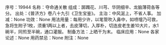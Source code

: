 序号：19944
名称：夺命通关散
组成：踯躅花、川芎、华阴细辛、龙脑薄荷各等分。
出处：《普济方》卷八十九引《卫生宝鉴》。
主治：中风涎上，不省人事。
加减：None
功效：None
用法用量：每用少许，以笔管吹入鼻中，如喷嚏乃可救，急将生附子1枚，须重1两以上者，去皮薄切，入厚朴，切连皮老生姜10大片，水1碗半，同煎至半碗，通口灌服。
制备方法：上晒干为末。
临床应用：None
各家论述：None
用药禁忌：None
附注：None
